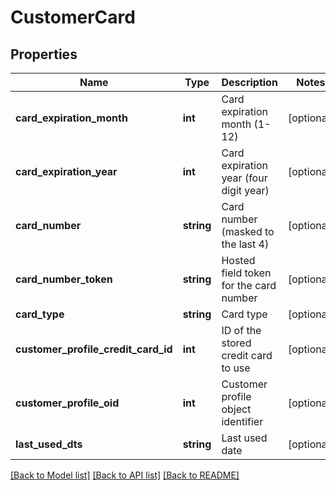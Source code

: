 # CustomerCard

## Properties
Name | Type | Description | Notes
------------ | ------------- | ------------- | -------------
**card_expiration_month** | **int** | Card expiration month (1-12) | [optional] 
**card_expiration_year** | **int** | Card expiration year (four digit year) | [optional] 
**card_number** | **string** | Card number (masked to the last 4) | [optional] 
**card_number_token** | **string** | Hosted field token for the card number | [optional] 
**card_type** | **string** | Card type | [optional] 
**customer_profile_credit_card_id** | **int** | ID of the stored credit card to use | [optional] 
**customer_profile_oid** | **int** | Customer profile object identifier | [optional] 
**last_used_dts** | **string** | Last used date | [optional] 

[[Back to Model list]](../README.md#documentation-for-models) [[Back to API list]](../README.md#documentation-for-api-endpoints) [[Back to README]](../README.md)


